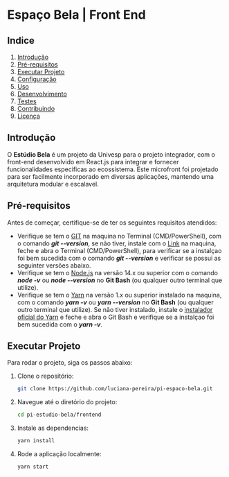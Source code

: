 # Espaço Bela | Front End

## Indice
1. [Introdução](#introdução)
2. [Pré-requisitos](#pré-requisitos)
3. [Executar Projeto](#executar-projeto)
4. [Configuração](#configuração)
5. [Uso](#uso)
6. [Desenvolvimento](#desenvolvimento)
7. [Testes](#testes)
8. [Contribuindo](#contribuindo)
9. [Licença](#licença)

## Introdução

O **Estúdio Bela** é um projeto da Univesp para o projeto integrador, com o front-end desenvolvido em React.js para integrar e fornecer funcionalidades especi­ficas ao ecossistema. Este microfront foi projetado para ser facilmente incorporado em diversas aplicações, mantendo uma arquitetura modular e escalavel.

## Pré-requisitos

Antes de começar, certifique-se de ter os seguintes requisitos atendidos:

- Verifique se tem o [GIT](https://git-scm.com/) na maquina no Terminal (CMD/PowerShell), com o comando _**git --version**_,  se não tiver, instale com o [Link](https://git-scm.com/downloads) na maquina, feche e abra o Terminal (CMD/PowerShell), para verificar se a instalçao foi bem sucedida com o comando _**git --version**_ e verificar se possui as seguinter versões abaixo.
- Verifique se tem o [Node.js](https://nodejs.org/en/download) na versão 14.x ou superior com o comando _**node -v**_ ou _**node --version**_ no **Git Bash** (ou qualquer outro terminal que utilize).
- Verifique se tem o [Yarn](https://yarnpkg.com/) na versão 1.x ou superior instalado na maquina, com o comando _**yarn -v**_ ou _**yarn --version**_ no **Git Bash** (ou qualquer outro terminal que utilize). Se não tiver instalado, instale o [instalador oficial do Yarn](https://classic.yarnpkg.com/latest.msi) e feche e abra o Git Bash e verifique se a instalçao foi bem sucedida com o _**yarn -v**_.

## Executar Projeto

Para rodar o projeto, siga os passos abaixo:

1. Clone o repositório:

   ```bash
   git clone https://github.com/luciana-pereira/pi-espaco-bela.git
   
2. Navegue até o diretório do projeto:

   ```bash
   cd pi-estudio-bela/frontend

3. Instale as dependencias:
          
   ```bash
   yarn install

4. Rode a aplicação localmente:
   
   ```bash
   yarn start

<!-- ## Configuração -->

<!-- #### Variaveis de Ambiente
Crie um arquivo .env na raiz do projeto com as seguintes variaveis: -->



